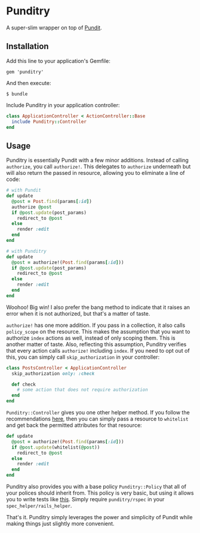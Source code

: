 # Punditry

A super-slim wrapper on top of [Pundit](https://github.com/elabs/pundit).

## Installation

Add this line to your application's Gemfile:

    gem 'punditry'

And then execute:

    $ bundle

Include Punditry in your application controller:

``` ruby
class ApplicationController < ActionController::Base
  include Punditry::Controller
end
```

## Usage

Punditry is essentially Pundit with a few minor additions. Instead of calling `authorize`, you call `authorize!`. This delegates to `authorize` underneath but will also return the passed in resource, allowing you to eliminate a line of code:

``` ruby
# with Pundit
def update
  @post = Post.find(params[:id])
  authorize @post
  if @post.update(post_params)
    redirect_to @post
  else
    render :edit
  end
end
```

``` ruby
# with Punditry
def update
  @post = authorize!(Post.find(params[:id]))
  if @post.update(post_params)
    redirect_to @post
  else
    render :edit
  end
end
```

Woohoo! Big win! I also prefer the bang method to indicate that it raises an error when it is not authorized, but that's a matter of taste.

`authorize!` has one more addition. If you pass in a collection, it also calls `policy_scope` on the resource. This makes the assumption that you want to authorize `index` actions as well, instead of only scoping them. This is another matter of taste. Also, reflecting this assumption, Punditry verifies that every action calls `authorize!` including `index`. If you need to opt out of this, you can simply call `skip_authorization` in your controller:

``` ruby
class PostsController < ApplicationController
  skip_authorization only: :check

  def check
  	# some action that does not require authorization
  end
end
```

`Punditry::Controller` gives you one other helper method. If you follow the recommendations [here](https://github.com/elabs/pundit#strong-parameters), then you can simply pass a resource to `whitelist` and get back the permitted attributes for that resource:

``` ruby
def update
  @post = authorize!(Post.find(params[:id]))
  if @post.update(whitelist(@post))
    redirect_to @post
  else
    render :edit
  end
end
```

Punditry also provides you with a base policy `Punditry::Policy` that all of your polices should inherit from. This policy is very basic, but using it allows you to write tests like [this](http://thunderboltlabs.com/blog/2013/03/27/testing-pundit-policies-with-rspec/). Simply require `punditry/rspec` in your `spec_helper/rails_helper`.

That's it. Punditry simply leverages the power and simplicity of Pundit while making things just slightly more convenient.
